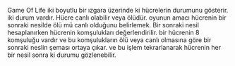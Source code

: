 Game Of Life iki boyutlu bir ızgara üzerinde ki hücrelerin durumunu gösterir. iki durum vardır. Hücre canlı olabilir veya ölüdür. oyunun amacı hücrenin bir sonraki nesilde ölü mü canlı olduğunu belirlemek. Bir sonraki nesil hesaplanırken hücrenin komşulukları değerlendirilir. bir hücrenin 8 komşuluğu vardır ve bu komşulukların ölü veya canlı olmasına göre bir sonraki neslin şeması ortaya çıkar. ve bu işlem tekrarlanarak hücrenin her bir nesil sonra ki durumu gözlenebilir.